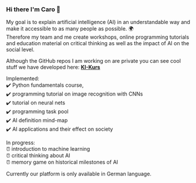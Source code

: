 ### Hi there I'm Caro 👋

My goal is to explain artificial intelligence (AI) in an understandable way and make it accessible to as many people as possible. 🌍 <br>
Therefore my team and me create workshops, online programming tutorials and education material on critical thinking as well as the impact of AI on the social level.

Although the GitHub repos I am working on are private you can see cool stuff we have developed here: [**KI-Kurs**](http:www.ki-kurs.org)

Implemented:
<br>✔️ Python fundamentals course,
<br>✔️ programming tutorial on image recognition with CNNs
<br>✔️ tutorial on neural nets 
<br>✔️ programming task pool
<br>✔️ AI definition mind-map
<br>✔️ AI applications and their effect on society

In progress:
<br> ⏰ introduction to machine learning 
<br> ⏰ critical thinking about AI
<br> ⏰ memory game on historical milestones of AI

Currently our platform is only available in German language.

<!--
**CarolineSeidel/CarolineSeidel** is a ✨ _special_ ✨ repository because its `README.md` (this file) appears on your GitHub profile.

Here are some ideas to get you started:

- 🔭 I’m currently working on ...
- 🌱 I’m currently learning ...
- 👯 I’m looking to collaborate on ...
- 🤔 I’m looking for help with ...
- 💬 Ask me about ...
- 📫 How to reach me: ...
- 😄 Pronouns: ...
- ⚡ Fun fact: ...
-->
